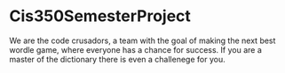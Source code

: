 # Cis350SemesterProject
We are the code crusadors, a team with the goal of making the next best wordle game, where everyone has a chance for success. If you are a master of the dictionary there is even a challenege for you. 
